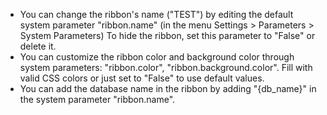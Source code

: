 - You can change the ribbon's name ("TEST") by editing the default
  system parameter "ribbon.name" (in the menu Settings \> Parameters \>
  System Parameters) To hide the ribbon, set this parameter to "False"
  or delete it.
- You can customize the ribbon color and background color through system
  parameters: "ribbon.color", "ribbon.background.color". Fill with valid
  CSS colors or just set to "False" to use default values.
- You can add the database name in the ribbon by adding "{db_name}" in
  the system parameter "ribbon.name".

